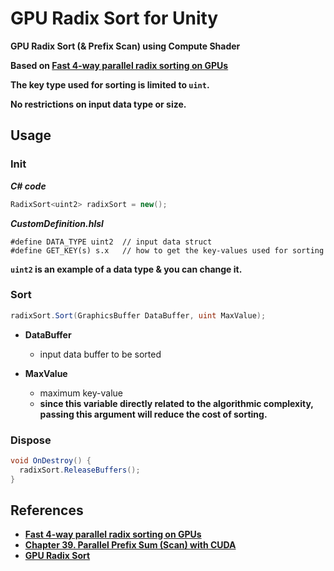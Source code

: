 # GPU Radix Sort for Unity

**GPU Radix Sort (& Prefix Scan) using Compute Shader**

**Based on [Fast 4-way parallel radix sorting on GPUs](https://vgc.poly.edu/~csilva/papers/cgf.pdf)**

**The key type used for sorting is limited to `uint`.**

**No restrictions on input data type or size.**

## Usage
### Init
***C# code***
```csharp
RadixSort<uint2> radixSort = new();
```
***CustomDefinition.hlsl***
```text
#define DATA_TYPE uint2  // input data struct
#define GET_KEY(s) s.x   // how to get the key-values used for sorting
```
**`uint2` is an example of a data type & you can change it.**

### Sort
```csharp
radixSort.Sort(GraphicsBuffer DataBuffer, uint MaxValue);
```
* **DataBuffer**  
  * input data buffer to be sorted

* **MaxValue**  
  * maximum key-value  
  * **since this variable directly related to the algorithmic complexity, passing this argument will reduce the cost of sorting.**

### Dispose
```csharp
void OnDestroy() {
  radixSort.ReleaseBuffers();
}
```

## References
* **[Fast 4-way parallel radix sorting on GPUs](https://vgc.poly.edu/~csilva/papers/cgf.pdf)**  
* **[Chapter 39. Parallel Prefix Sum (Scan) with CUDA](https://developer.nvidia.com/gpugems/gpugems3/part-vi-gpu-computing/chapter-39-parallel-prefix-sum-scan-cuda)**  
* **[GPU Radix Sort](https://github.com/mark-poscablo/gpu-radix-sort)**
